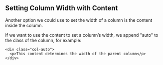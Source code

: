 ## Setting Column Width with Content

Another option we could use to set the width of a column is the content inside the column.

If we want to use the content to set a column’s width, we append "auto" to the class of the column, for example:

```
<div class="col-auto">
  <p>This content determines the width of the parent column</p>
</div>

```

